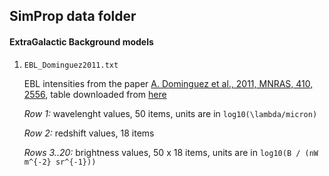 ## SimProp data folder

#### ExtraGalactic Background models

1. `EBL_Dominguez2011.txt`

   EBL intensities from the paper [A. Dominguez et al., 2011, MNRAS, 410, 2556](https://ui.adsabs.harvard.edu/abs/2011MNRAS.410.2556D/abstract), table downloaded from [here](http://side.iaa.es/EBL/files/ebl_dominguez11.out)

   *Row 1:* wavelenght values, 50 items, units are in `log10(\lambda/micron)`

   *Row 2:* redshift values, 18 items

   *Rows 3..20:* brightness values, 50 x 18 items, units are in `log10(B / (nW m^{-2} sr^{-1}))`

